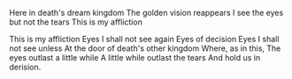 Here in death's dream kingdom
The golden vision reappears
I see the eyes but not the tears
This is my affliction

This is my affliction
Eyes I shall not see again
Eyes of decision
Eyes I shall not see unless
At the door of death's other kingdom
Where, as in this,
The eyes outlast a little while
A little while outlast the tears
And hold us in derision.
